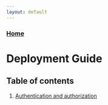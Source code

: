 ```yaml
---
layout: default
---
```


### [Home](../)

# Deployment Guide

## Table of contents

1. [Authentication and authorization](deployment-authentication.html)
